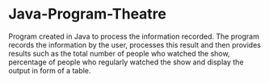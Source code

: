 # Java-Program-Theatre
Program created in  Java to process the information recorded. The program records the information by the user, processes this result and then provides results such as the total number of people who watched the show, percentage of people who regularly watched the show and display the output in form of a table. 
